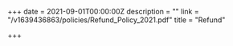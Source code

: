 +++
date = 2021-09-01T00:00:00Z
description = ""
link = "/v1639436863/policies/Refund_Policy_2021.pdf"
title = "Refund"

+++
